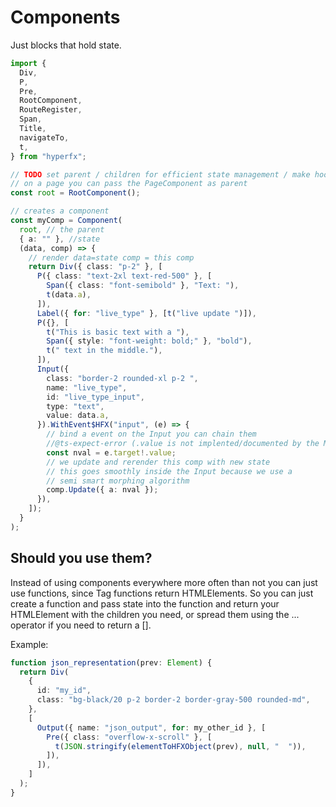 # Components

Just blocks that hold state.

```ts
import {
  Div,
  P,
  Pre,
  RootComponent,
  RouteRegister,
  Span,
  Title,
  navigateTo,
  t,
} from "hyperfx";

// TODO set parent / children for efficient state management / make hooks/refs
// on a page you can pass the PageComponent as parent
const root = RootComponent();

// creates a component
const myComp = Component(
  root, // the parent
  { a: "" }, //state
  (data, comp) => {
    // render data=state comp = this comp
    return Div({ class: "p-2" }, [
      P({ class: "text-2xl text-red-500" }, [
        Span({ class: "font-semibold" }, "Text: "),
        t(data.a),
      ]),
      Label({ for: "live_type" }, [t("live update ")]),
      P({}, [
        t("This is basic text with a "),
        Span({ style: "font-weight: bold;" }, "bold"),
        t(" text in the middle."),
      ]),
      Input({
        class: "border-2 rounded-xl p-2 ",
        name: "live_type",
        id: "live_type_input",
        type: "text",
        value: data.a,
      }).WithEvent$HFX("input", (e) => {
        // bind a event on the Input you can chain them
        //@ts-expect-error (.value is not implented/documented by the MDN types reference) or typescript bugs and doesn't map it to InputEvent?
        const nval = e.target!.value;
        // we update and rerender this comp with new state
        // this goes smoothly inside the Input because we use a
        // semi smart morphing algorithm
        comp.Update({ a: nval });
      }),
    ]);
  }
);
```

## Should you use them?

Instead of using components everywhere more often than not you can just use functions, since Tag functions return HTMLElements.
So you can just create a function and pass state into the function and return your HTMLElement with the children you need, or spread them using the ... operator if you need to return a [].

Example:

```ts
function json_representation(prev: Element) {
  return Div(
    {
      id: "my_id",
      class: "bg-black/20 p-2 border-2 border-gray-500 rounded-md",
    },
    [
      Output({ name: "json_output", for: my_other_id }, [
        Pre({ class: "overflow-x-scroll" }, [
          t(JSON.stringify(elementToHFXObject(prev), null, "  ")),
        ]),
      ]),
    ]
  );
}
```
